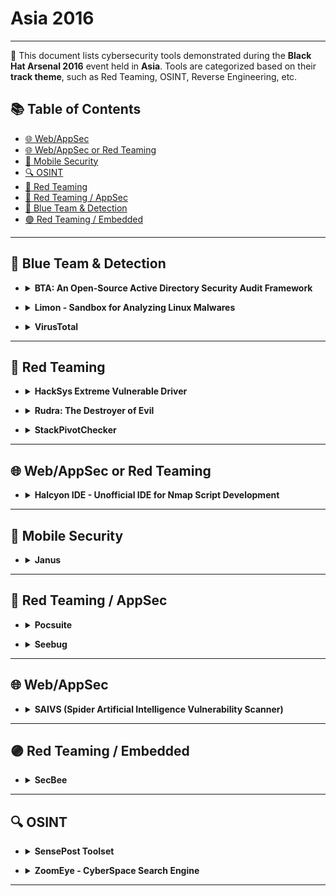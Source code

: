 # Asia 2016
---
📍 This document lists cybersecurity tools demonstrated during the **Black Hat Arsenal 2016** event held in **Asia**.
Tools are categorized based on their **track theme**, such as Red Teaming, OSINT, Reverse Engineering, etc.

## 📚 Table of Contents
- [🌐 Web/AppSec](#-webappsec)
- [🌐 Web/AppSec or Red Teaming](#-webappsec-or-red-teaming)
- [📱 Mobile Security](#-mobile-security)
- [🔍 OSINT](#-osint)
- [🔴 Red Teaming](#-red-teaming)
- [🔴 Red Teaming / AppSec](#-red-teaming--appsec)
- [🔵 Blue Team & Detection](#-blue-team--detection)
- [🟣 Red Teaming / Embedded](#-red-teaming--embedded)
---
## 🔵 Blue Team & Detection
  - <details><summary><strong>BTA: An Open-Source Active Directory Security Audit Framework</strong></summary>

    ![Category: 🔵 Blue Team & Detection](https://img.shields.io/badge/Category:%20🔵%20Blue%20Team%20&%20Detection-cyan) ![Joffrey Czarny](https://img.shields.io/badge/Joffrey%20Czarny-informational)

    🔗 **Link:** [BTA: An Open-Source Active Directory Security Audit Framework](https://github.com/adulau/hack-lu-website/blob/master/agenda/index.md)  
    📝 **Description:** When it comes to the security of the information system, Active Directory domain controllers are, or should be, at the center of concerns, which are (normally) to ensure compliance with best practices, and during a compromise proved to explore the possibility of cleaning the information system without having to rebuild Active Directory. Indeed, backdoors can be implemented in Active Directory to help an intruder to gain back his privileges. However, few tools implement this cleaning/survey process despite several ways existing for backdooring Active Directory.We propose to present some possible backdoors which could be set by an intruder in Active Directory to keep administration rights. For example, how to modify the AdminSDHolder container in order to reapply rights after administrator actions. Then, we will present BTA, an audit tool for Active Directory databases, and our methodology for verifying the application of good practices and the absence of malicious changes in these databases. One of example, that we will show, is how to spot accounts which have DCSync rights and pulls account credentials through the standard Domain Controller replication API.The presentation will be organized as follows:We begin by describing the stakes around the Active Directory, centerpiece of any information system based on Microsoft technologies.We will continue by demonstrating some backdoors in order to keep admins rights or to help an intruder to quickly recover admins rights.We will present BTA and the methodology developed to analysis Active Directory.We conclude with a feedback on real world usage of BTA.More information can be found on the Bitbucket repository: https: //bitbucket.org/iwseclabs/bta

</details>

  - <details><summary><strong>Limon - Sandbox for Analyzing Linux Malwares</strong></summary>

    ![Category: 🔵 Blue Team & Detection](https://img.shields.io/badge/Category:%20🔵%20Blue%20Team%20&%20Detection-cyan) ![Monnappa K A](https://img.shields.io/badge/Monnappa%20K%20A-informational)

    🔗 **Link:** [Limon - Sandbox for Analyzing Linux Malwares](https://github.com/monnappa22/Limon/blob/master/limon.py)  
    📝 **Description:** Limon is a sandbox for automating Linux malware analysis. It collects, analyzes, and reports on the run time indicators of Linux malware. It allows one to inspect the Linux malware before execution, during execution, and after execution (post-mortem analysis) by performing static, dynamic and memory analysis using open source tools. Limon analyzes the malware in a controlled environment, monitors its activities and its child processes to determine the nature and purpose of the malware. It determines the malware's process activity, interaction with the file system, network, it also performs memory analysis and stores the analyzed artifacts for later analysis.For more information, please visit this blog post on Limon: http://malware-unplugged.blogspot.in/2015/11/limon-sandbox-for-analyzing-linux.html; the download link is also available on GitHub: https://github.com/monnappa22/Limon.

</details>

  - <details><summary><strong>VirusTotal</strong></summary>

    ![Category: 🔵 Blue Team & Detection](https://img.shields.io/badge/Category:%20🔵%20Blue%20Team%20&%20Detection-cyan) ![Karl Hiramoto](https://img.shields.io/badge/Karl%20Hiramoto-informational)

    🔗 **Link:** [VirusTotal](https://github.com/orgs/VirusTotal/people)  
    📝 **Description:** VirusTotal is the free online file and URL scanner that everyone knows. However there are many free features that many users don't know about such as:A free public API for anyone to automate file or URL analysis.IP address and domain reputation. See malware files known to be associated with a particular IP address or domain, and history Passive DNS infoSearching on file hash, and related filesSysinternals, Carbon black, etc. integrationsStatic analysis of files, structural analysis of many file types (PE, ELF, APK, ZIP, RAR, MACHO, .NET, office, etc)Sandbox dynamic analysis of PE, APK, Apple Mach-O, and applications.ROMS, BIOS, and firmware filesSSDEEP, authentihash, imphash, and other similarity indexesCertificate checks on signed filesWhitelisting of trusted filesFree desktop scanning applications for Windows, MAC, and open source for compilation on linux.

</details>

---
## 🔴 Red Teaming
  - <details><summary><strong>HackSys Extreme Vulnerable Driver</strong></summary>

    ![Category: 🔴 Red Teaming](https://img.shields.io/badge/Category:%20🔴%20Red%20Teaming-red) ![Ashfaq Ansari](https://img.shields.io/badge/Ashfaq%20Ansari-informational)

    🔗 **Link:** [HackSys Extreme Vulnerable Driver](https://github.com/hacksysteam/HackSysExtremeVulnerableDriver)  
    📝 **Description:** HackSys Extreme Vulnerable Driver is an intentionally vulnerable Windows Kernel driver developed for security enthusiasts to learn and polish their exploitation skills. HackSys Extreme Vulnerable Driver caters to a wide range of vulnerabilities ranging from simple Buffer Overflow to complex Use After Free, Pool Overflow, Type Confusion and Arbitrary Memory Overwrite. This allows researchers to explore different exploitation techniques for every implemented vulnerabilities. HackSys Extreme Vulnerable Driver also comes with the mitigation for each implemented vulnerability which helps kernel driver developers understand how these mitigations are applied.Source Code: https://github.com/hacksysteam/HackSysExtremeVulnerableDriver Blog: http://www.payatu.com/hacksys-extreme-vulnerable-driver/

</details>

  - <details><summary><strong>Rudra: The Destroyer of Evil</strong></summary>

    ![Category: 🔴 Red Teaming](https://img.shields.io/badge/Category:%20🔴%20Red%20Teaming-red) ![Ankur Tyagi](https://img.shields.io/badge/Ankur%20Tyagi-informational)

    🔗 **Link:** [Rudra: The Destroyer of Evil](https://github.com/7h3rAm/rudra)  
    📝 **Description:** Rudra aims to provide a developer-friendly framework for exhaustive analysis of (PCAP and PE) files. It provides features to scan and generate reports that include file's structural properties, entropy visualization, compression ratio, theoretical minsize, etc. These details, alongwith file-format specific analysis information, help an analyst to understand the type of data embedded in a file and quickly decide if it deserves further investigation.Rudra is the only tool to provide an effective bot based query mechanism for scanning files. Users can use Twitter and mention a Pastebin link that stores the base64 encoded version of the file to be scanned. It will pull the file from Pastebin, perform base64 decoding, initiate scanning on decoded file, submit base64 encoded json report to Pastebin and post a reply tweet with its link. This provides a quick and effective option to try Rudra without installing it.Rudra supports scanning PE files and can perform API scans, anti{debug, vm, sandbox} detection, packer detection, authenticode verification, alongwith Yara, shellcode, and regex detection upon them. Additionally, following new features are being added for the first beta release:Interactive console providing access to all internal data structures and objects, exposing a rich API for usersPlugin architecture to operate upon decoded file content (usecases might be to write a decoder for a new RAT found in the wild or to write a custom unpacker for a binary stub, etc.)Extracting subfiles and optionally scanning them if neededHeuristics to identify suspicious network flows and exe filesThe report for each analyzed file can be dumped to disk as a JSON/HTML/PDF. If needed, analysis can be customized via CLI arguments, config file, or interactive console.Rudra also supports protocol identification, decoding, and normalization. It can analyze embedded URLs and IP addresses within files and gather whois/geolocation information for them. Users can view live mapping of identified hosts and correlate the results from different analysis modules to perform deeper investigation.

</details>

  - <details><summary><strong>StackPivotChecker</strong></summary>

    ![Category: 🔴 Red Teaming](https://img.shields.io/badge/Category:%20🔴%20Red%20Teaming-red) ![Xiaoning Li](https://img.shields.io/badge/Xiaoning%20Li-informational) ![Haifei Li](https://img.shields.io/badge/Haifei%20Li-informational)

    🔗 **Link:** Not Available  
    📝 **Description:** StackPivotChecker is a tool to provide instruction level inspection on stack pivoting behavior from 0-day. It provides rapid 0-day analysis capability. This lightweight tool to help research to address first stack pivoting point from complex 0-day execution path; it addressed real 0-day such as CVE-2013-0640.

</details>

---
## 🌐 Web/AppSec or Red Teaming
  - <details><summary><strong>Halcyon IDE - Unofficial IDE for Nmap Script Development</strong></summary>

    ![Category: 🌐 Web/AppSec or Red Teaming](https://img.shields.io/badge/Category:%20🌐%20Web/AppSec%20or%20Red%20Teaming-blue) ![Sanoop Thomas](https://img.shields.io/badge/Sanoop%20Thomas-informational)

    🔗 **Link:** Not Available  
    📝 **Description:** Halcyon is the first unofficial IDE for Nmap script development. The existing challenge in developing Nmap Scripts (NSE) is the lack of an IDE that gives easiness in building custom scripts for real world scanning. Halcyon is free to use, java based application that has code intelligence, code builder, auto-completion, debugging and error correction and a bunch of other features similar like other development IDE(s) for traditional programming languages. This research was started to give better development interface/environment to researchers and thus enhance the number of NSE writers in the community. Halcyon IDE can understand Nmap library and traditional LUA syntax as well. At the same time it also comes with an offline Nmap wiki that helps Nmap script writers an easy way to access development library references. Possible repetitive codes such as web crawling, bruteforcing etc., is pre-built in the IDE and this makes easy for script writers to save their time while development majority of test scenarios. The IDE gives options to debug the code, make code error free, export the code to the library and several other pre/post development tasks from within the same interface itself.

</details>

---
## 📱 Mobile Security
  - <details><summary><strong>Janus</strong></summary>

    ![Category: 📱 Mobile Security](https://img.shields.io/badge/Category:%20📱%20Mobile%20Security-yellow) ![Chen Yexuan](https://img.shields.io/badge/Chen%20Yexuan-informational) ![Tang Zhushou](https://img.shields.io/badge/Tang%20Zhushou-informational)

    🔗 **Link:** Not Available  
    📝 **Description:** Janus is feedback-driven, interactive Android security analysis platform that facilitates a collection of advanced security analysis tools with the capabilities from vulnerability discovery to malicious application detection. Its main purpose is to enable large scale Android application security analysis by integrating automated, customizable analysis results and human interventions.Specifically, Janus works as follows. First, Janus leverages lightweight malware scanners, similarity detection tools, and vulnerability detection tools to help researchers diagnose whether a given Android application is malicious or vulnerable.Next, Janus provides a set of tools to perform more fine-grained and heavier analyses, including dynamic taint analysis, program slicing, and machine learning, etc. In particular, security researchers are involved in this phase. By integrating these automated analyses and human interventions, Janus will confirm the detection results, filter false positives, and also extract the features of the application. These features will be used to guide subsequent analyses to quickly find similar vulnerabilities or malicious applications.We will demonstrate Janus with a number of real world malicious and vulnerable applications.

</details>

---
## 🔴 Red Teaming / AppSec
  - <details><summary><strong>Pocsuite</strong></summary>

    ![Category: 🔴 Red Teaming / AppSec](https://img.shields.io/badge/Category:%20🔴%20Red%20Teaming%20/%20AppSec-red) ![Zhang Zuyou](https://img.shields.io/badge/Zhang%20Zuyou-informational)

    🔗 **Link:** Not Available  
    📝 **Description:** Pocsuite is an open-source remote vulnerability testing framework developed by the Knownsec Security Team.Written in Python and supported both validation and exploitation two plugin-invoked modes, Pocsuite could import batch targets from files and test them against multiple exploit-plugins in advance.There are two ways to work with Pocsuite: configuring exploit-required arguments and running in console-based modes; and handling the output from steps in interactive modes. Besides, it could display output in a human-friendly graph providing more useful information for pentesters.Like Metasploit, it is a development kit for pentesters to develop their own exploits. Users could utilize some auxiliary modules packaged in Pocsuite to extend their exploit functions or integrate Pocsuite to develop other vulnerability assessment tools.At last, Pocsuite is also an extremely useful tool to integrate Seebug and ZoomEye APIs in a collaborative way. Vulnerability assessment can be done automatically and effectively by searching targets through ZoomEye and acquiring PoC scripts from Seebug or locally.

</details>

  - <details><summary><strong>Seebug</strong></summary>

    ![Category: 🔴 Red Teaming / AppSec](https://img.shields.io/badge/Category:%20🔴%20Red%20Teaming%20/%20AppSec-red) ![Zhong Chenming](https://img.shields.io/badge/Zhong%20Chenming-informational)

    🔗 **Link:** [Seebug](https://github.com/echarts-maps/echarts-cities-js)  
    📝 **Description:** Seebug is an open vulnerability platform based on vulnerability and PoC/Exp sharing communities. So far, it already has 50,000+ vulnerabilities and 40,000+ PoC/Exps.On this platform, users can submit new vulnerabilities or update information of existing ones that are lacking of details such as summaries, PoC/Exps, solutions, CVE-ID and other basic fields. In exchange, we will reward you with KBs, which can be used to buy other submissions (such as PoCs) or converted into RMB directly (1 KB is equivalent to RMB 5 Yuan currently).Seebug provides an opportunity for vulnerability learning. We plan to open BBS and CFP columns in the near future so that users can submit their technical articles, ideas, and communicate with each other on vulnerability mining issues.Besides, each vulnerability is accompanied by a lifeline, recording all the relevant events during this process and offering a complete picture about the vulnerability development course.With the help of ZoomEye, the latest vulnerabilities across the world can be detected timely and displayed on the vulnerability detail page. Based on the result, we can effectively conduct emergency response activities and provide online detection tools, affected vendor lists and early warning upon necessary.

</details>

---
## 🌐 Web/AppSec
  - <details><summary><strong>SAIVS (Spider Artificial Intelligence Vulnerability Scanner)</strong></summary>

    ![Category: 🌐 Web/AppSec](https://img.shields.io/badge/Category:%20🌐%20Web/AppSec-blue) ![Isao Takaesu](https://img.shields.io/badge/Isao%20Takaesu-informational) ![Takeshi Terada](https://img.shields.io/badge/Takeshi%20Terada-informational)

    🔗 **Link:** Not Available  
    📝 **Description:** SAIVS is an artificial intelligence to find vulnerabilities in Web applications. The goal of SAIVS is to find vulnerabilities like a human security engineer. In January 2016, We developed the beta SAIVS. Beta SAIVS has the following capabilities:It can crawl simple Web applications. SAIVS can crawl Web applications that include dynamic pages such as "login," "create account" and "information search".It can find for vulnerabilities. SAIVS can find vulnerabilities such as "Cross Site Scripting" and "SQL Injection".It can output a scanning report. SAIVS can output a scanning report. The report includes target URLs and location of the found vulnerabilities.SAIVS can also perform the following human-like actions: "SAIVS recognizes the type of the page. If it crawls the login page without having a login credential, it creates login credential in the create account page. After it log in with the created login credentials, it crawls the rest of the pages and scans for vulnerabilities. When it finishes all pages, it outputs a scanning report." SAIVS uses machine learning algorithms such as Naive Bayes, Q-Learning, Multi-layer Perceptron in order to achieve one of the aforementioned capabilities: It can crawl simple Web applications. Our session will explain how this ability was made possible by the machine learning algorithms.

</details>

---
## 🟣 Red Teaming / Embedded
  - <details><summary><strong>SecBee</strong></summary>

    ![Category: 🟣 Red Teaming / Embedded](https://img.shields.io/badge/Category:%20🟣%20Red%20Teaming%20/%20Embedded-purple) ![Tobias Zillner](https://img.shields.io/badge/Tobias%20Zillner-informational)

    🔗 **Link:** [SecBee](https://github.com/rmusser01/Infosec_Reference/blob/master/Draft/Wireless.md)  
    📝 **Description:** SecBee is a ZigBee security testing tool. It is basically a kind of ZigBee vulnerability scanner, which allows the mapping of ZigBee networks and enables security testers and developers to check the actual product implementation for ZigBee specific vulnerabilities.Currently it supports direct and indirect ZigBee communication and provides features for command injection, scan for enabled devices, sniff network keys in plaintext and encrypted with the ZigBee default key and an insecure rejoin request.The tool is still under development and additional features are added. The final goal is to test for the correct application and implementation of every ZigBee security service.

</details>

---
## 🔍 OSINT
  - <details><summary><strong>SensePost Toolset</strong></summary>

    ![Category: 🔍 OSINT](https://img.shields.io/badge/Category:%20🔍%20OSINT-lightgrey) ![Daniel Cuthbert](https://img.shields.io/badge/Daniel%20Cuthbert-informational)

    🔗 **Link:** [SensePost Toolset](https://github.com/planglois925/twitter_networker_simple/blob/master/data.json)  
    📝 **Description:** The SensePost Toolset consists of numerous transforms and mini-sets of transforms. This includes OSINT, language translation, twitter monitoring, Spotify, Skype stalking and detailed in-depth foot-printing capabilities.Sense Post Toolkit:https://www.sensepost.com/discover/tools/maltego/osint/SPToolset/

</details>

  - <details><summary><strong>ZoomEye - CyberSpace Search Engine</strong></summary>

    ![Category: 🔍 OSINT](https://img.shields.io/badge/Category:%20🔍%20OSINT-lightgrey) ![Zhou Yang](https://img.shields.io/badge/Zhou%20Yang-informational)

    🔗 **Link:** Not Available  
    📝 **Description:** ZoomEye is a cyberspace search engine released in 2013. Unlike Shodan which only crawls the port fingerprints of Internet-connected devices and does less work on fingerprint parsing, ZoomEye crawls on not only Internet-connected devices, but also websites to get the fingerprints. All of these fingerprints are powered by our two major engines Xmap and Wmap. Xmap is specialized to port scanning, and Wmap focuses on Web Application fingerprint crawling and parsing.We distribute the crawlers running 7/24 across the world, providing both host device and web application searches to the public by crawling and indexing. Users can also achieve integration and automation with our platform API.This talk covers a basic introduction on our crawling and analyzing architecture, some thoughts on scanning crawling strategies, and the major process on parsing and analyzing devices and website fingerprints.To better understand the complexity of the cyberspace, we work hard on fingerprint parsing and analysis to get more detailed and complete metadata. We think that more accurate and formatted data will do great help to our research. Besides, some cases will be demonstrated in comparison with Shodan and Censys.io to prove our strengths.The ZoomEye 101 section introduces how ZoomEye helps to enhance our research or do some hacking stuff. The audience will learn not only the revolution history of ZoomEye, but also some helpful Internet research methodologies.

</details>

---
